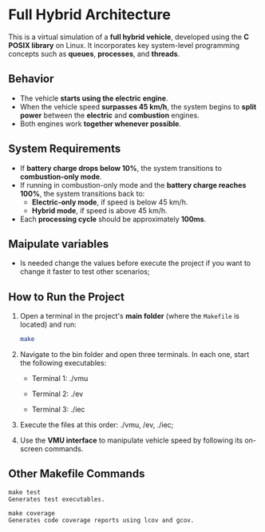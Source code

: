 # Full Hybrid Architecture

This is a virtual simulation of a **full hybrid vehicle**, developed using the **C POSIX library** on Linux. It incorporates key system-level programming concepts such as **queues**, **processes**, and **threads**.

## Behavior

- The vehicle **starts using the electric engine**.
- When the vehicle speed **surpasses 45 km/h**, the system begins to **split power** between the **electric** and **combustion** engines.
- Both engines work **together whenever possible**.

## System Requirements

- If **battery charge drops below 10%**, the system transitions to **combustion-only mode**.
- If running in combustion-only mode and the **battery charge reaches 100%**, the system transitions back to:
  - **Electric-only mode**, if speed is below 45 km/h.
  - **Hybrid mode**, if speed is above 45 km/h.
- Each **processing cycle** should be approximately **100ms**.

## Maipulate variables

- Is needed change the values before execute the project if you want to change it faster to test other scenarios;

## How to Run the Project

1. Open a terminal in the project's **main folder** (where the `Makefile` is located) and run:
   ```bash
   make
2. Navigate to the bin folder and open three terminals. In each one, start the following executables:

   - Terminal 1:
         ./vmu
        
   - Terminal 2:
         ./ev

   - Terminal 3:
         ./iec

3. Execute the files at this order: ./vmu, /ev, ./iec;

4. Use the **VMU interface** to manipulate vehicle speed by following its on-screen commands.

## Other Makefile Commands

    make test
    Generates test executables.

    make coverage
    Generates code coverage reports using lcov and gcov.

